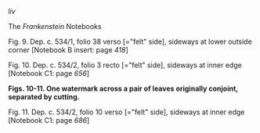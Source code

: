 *liv*

The *Frankenstein* Notebooks

Fig. 9. Dep. c. 534/1, folio 38 verso [="felt" side], sideways at lower
outside corner [Notebook B insert: page *418*]

Fig. 10. Dep. c. 534/2, folio 3 recto [="felt" side], sideways at inner
edge [Notebook C1: page *656*]

**Figs. 10-11. One watermark across a pair of leaves originally
conjoint, separated by cutting.**

Fig. 11. Dep. c. 534/2, folio 10 verso [="felt" side], sideways at inner
edge [Notebook C1: page *686*]


